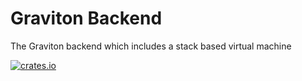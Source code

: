 # Graviton Backend
The Graviton backend which includes a stack based virtual machine

[![crates.io](https://img.shields.io/crates/v/graviton_backend?style=flat-square)](https://crates.io/crates/graviton_backend)
